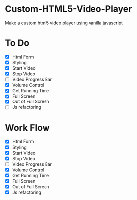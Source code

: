 # Custom-HTML5-Video-Player

Make a custom html5 video player using vanilla javascript

# To Do

- [x] Html Form
- [x] Styling
- [x] Start Video
- [x] Stop Video
- [ ] Video Progress Bar
- [x] Volume Control
- [x] Get Running Time
- [x] Full Screen
- [x] Out of Full Screen
- [ ] Js refactoring

# Work Flow

- [x] Html Form
- [x] Styling
- [x] Start Video
- [x] Stop Video
- [ ] Video Progress Bar
- [x] Volume Control
- [x] Get Running Time
- [x] Full Screen
- [x] Out of Full Screen
- [x] Js refactoring
